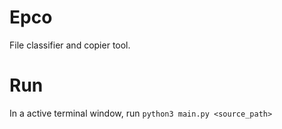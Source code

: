 # Epco

File classifier and copier tool.

# Run

In a active terminal window, run ```python3 main.py <source_path>```